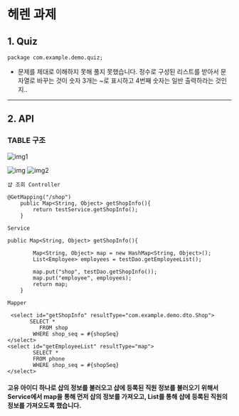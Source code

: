# 헤렌 과제
## 1. Quiz
```
package com.example.demo.quiz;
```
- 문제를 제대로 이해하지 못해 풀지 못했습니다. 정수로 구성된 리스트를 받아서 문자열로 바꾸는 것이 숫자 3개는 ~로 표시하고 4번째 숫자는 일반 출력하라는 것인지..
------------

## 2. API
### TABLE 구조

![img1](https://user-images.githubusercontent.com/19643716/131803631-fd467176-2f40-4c1d-b62c-5c3d84f4b5ef.JPG)

![img](https://user-images.githubusercontent.com/19643716/131803630-b2b47457-bbc7-41de-8100-e06376630b30.JPG)
![img2](https://user-images.githubusercontent.com/19643716/131803634-549007cc-bc48-47d0-9f1f-d11ada68a3df.JPG)

```
샵 조회 Controller

@GetMapping("/shop")
	public Map<String, Object> getShopInfo(){
		return testService.getShopInfo();
	}
  
Service

public Map<String, Object> getShopInfo(){
		
		Map<String, Object> map = new HashMap<String, Object>();
		List<Employee> employees = testDao.getEmployeeList();
		
		map.put("shop", testDao.getShopInfo());
		map.put("employee", employees);
		return map;
	}
  
Mapper

 <select id="getShopInfo" resultType="com.example.demo.dto.Shop">
       SELECT *
          FROM shop
        WHERE shop_seq = #{shopSeq}
</select>
<select id="getEmployeeList" resultType="map">
		SELECT *
		FROM phone
		WHERE shop_seq = #{shopSeq}
</select>
```
#### 고유 아이디 하나로 샵의 정보를 불러오고 샵에 등록된 직원 정보를 불러오기 위해서 Service에서 map을 통해 먼저 샵의 정보를 가져오고, List를 통해 샵에 등록된 직원의 정보를 가져오도록 했습니다.

